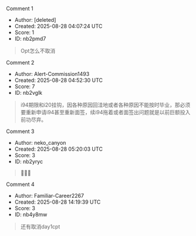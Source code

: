 Comment 1

- Author: [deleted]
- Created: 2025-08-28 04:07:24 UTC
- Score: 1
- ID: nb2pmd7

> Opt怎么不取消

Comment 2

- Author: Alert-Commission1493
- Created: 2025-08-28 04:52:30 UTC
- Score: 7
- ID: nb2vglk

> i94期限和i20挂钩，因各种原因回洼地或者各种原因不能按时毕业，那必须要重新申请i94甚至重新面签，续i94拖着或者面签出问题就是以前巨额投入前功尽弃。

Comment 3

- Author: neko_canyon
- Created: 2025-08-28 05:20:03 UTC
- Score: 3
- ID: nb2yryc

> 🍾🍾🍾

Comment 4

- Author: Familiar-Career2267
- Created: 2025-08-28 14:19:39 UTC
- Score: 3
- ID: nb4y8mw

> 还有取消day1cpt
